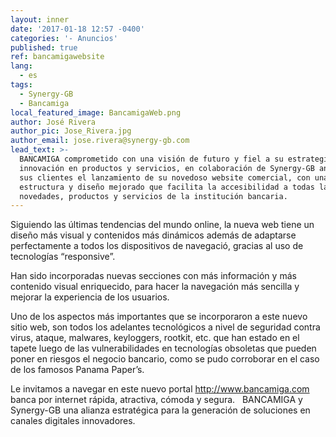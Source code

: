 ```yaml
---
layout: inner
date: '2017-01-18 12:57 -0400'
categories: '- Anuncios'
published: true
ref: bancamigawebsite
lang:
  - es
tags:
  - Synergy-GB
  - Bancamiga
local_featured_image: BancamigaWeb.png
author: José Rivera
author_pic: Jose_Rivera.jpg
author_email: jose.rivera@synergy-gb.com
lead_text: >-
  BANCAMIGA comprometido con una visión de futuro y fiel a su estrategia de
  innovación en productos y servicios, en colaboración de Synergy-GB anuncia a
  sus clientes el lanzamiento de su novedoso website comercial, con una
  estructura y diseño mejorado que facilita la accesibilidad a todas las
  novedades, productos y servicios de la institución bancaria.
---
```

Siguiendo las últimas tendencias del mundo online, la nueva web tiene un diseño más visual y contenidos más dinámicos además de adaptarse perfectamente a todos los dispositivos de navegació, gracias al uso de tecnologías “responsive”. 


Han sido incorporadas nuevas secciones con más información y más contenido visual enriquecido, para hacer la navegación más sencilla y mejorar la experiencia de los usuarios.

Uno de los aspectos más importantes que se incorporaron a este nuevo sitio web, son todos los adelantes tecnológicos a nivel de seguridad contra virus, ataque, malwares, keyloggers, rootkit, etc. que han estado en el tapete luego de las vulnerabilidades en tecnologías obsoletas que pueden poner en riesgos el negocio bancario, como se pudo corroborar en el caso de los famosos Panama Paper’s.

Le invitamos a navegar en este nuevo portal http://www.bancamiga.com banca por internet rápida, atractiva, cómoda y segura.
 
BANCAMIGA y Synergy-GB una alianza estratégica para la generación de soluciones en canales digitales innovadores.
